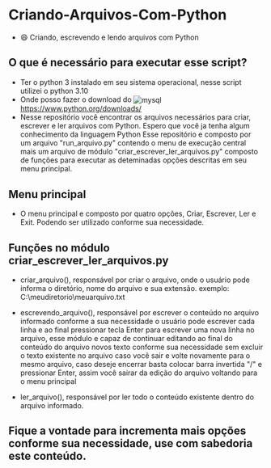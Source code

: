 # Criando-Arquivos-Com-Python
* 😄 Criando, escrevendo e lendo arquivos com Python

## O que é necessário para executar esse script?
* Ter o python 3 instalado em seu sistema operacional, nesse script utilizei o python 3.10
* Onde posso fazer o download do <img align="center" alt="mysql" src="https://img.shields.io/badge/Python-3776AB?style=for-the-badge&logo=python&logoColor=white" /> https://www.python.org/downloads/
* Nesse repositório você encontrar os arquivos necessários para criar, escrever e ler arquivos com Python.
Espero que você ja tenha algum conhecimento da linguagem Python
Esse repositório e composto por um arquivo "run_arquivo.py" contendo o menu de execução central mais
um arquivo de módulo "criar_escrever_ler_arquivos.py" composto de funções para executar as deteminadas opções descritas em
seu menu principal.
## Menu principal
* O menu principal e composto por quatro opções, Criar, Escrever, Ler e Exit.
  Podendo ser utilizado conforme sua necessidade.

## Funções no módulo criar_escrever_ler_arquivos.py
* criar_arquivo(), responsável por criar o arquivo, onde o usuário pode informa o diretório, nome do arquivo e sua extensão.
  exemplo: C:\meudiretorio\meuarquivo.txt

* escrevendo_arquivo(), responsável por escrever o conteúdo no arquivo informado conforme a sua necessidade
  o usuário pode escrever cada linha e ao final pressionar tecla Enter para escrever uma nova linha no arquivo, esse módulo e capaz de continuar
  editando ao final do conteúdo do arquivo novos texto conforme sua necessidade sem excluir o texto existente no arquivo caso você sair e volte novamente para o mesmo
  arquivo, caso deseje encerrar basta colocar barra invertida "/" e pressionar Enter, assim você sairar da edição do arquivo voltando para o menu principal

* ler_arquivo(), responsável por ler todo o conteúdo existente dentro do arquivo informado.

## Fique a vontade para incrementa mais opções conforme sua necessidade, use com sabedoria este conteúdo.
